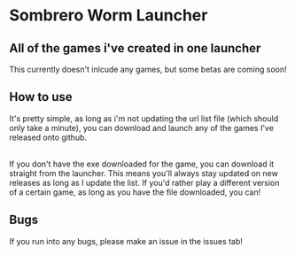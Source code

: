 # Sombrero Worm Launcher

## All of the games i've created in one launcher
This currently doesn't inlcude any games, but some betas are coming soon!

## How to use
It's pretty simple, as long as i'm not updating the url list file (which should only take a minute), you can download and launch any of the games I've released onto github.
<br><br>

If you don't have the exe downloaded for the game, you can download it straight from the launcher. This means you'll always stay updated on new releases as long as I update the list. If you'd rather play a different version of a certain game, as long as you have the file downloaded, you can!

## Bugs
If you run into any bugs, please make an issue in the issues tab!
